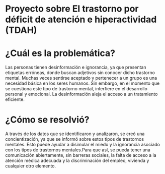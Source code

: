 # Proyecto sobre El trastorno por déficit de atención e hiperactividad (TDAH) 

# ¿Cuál es la problemática?
Las personas tienen desinformación e ignorancia, ya que presentan etiquetas erróneas, donde buscan adjetivos sin conocer dicho trastorno mental. Muchas veces sentirse aceptado y pertenecer a un grupo es una necesidad básica en los seres humanos.
Sin embargo, en el momento que se cuestiona este tipo de trastorno mental, interfiere en el desarrollo personal y emocional. La desinformación aleja el acceso a un tratamiento eficiente.

# ¿Cómo se resolvió?
A través de los datos que se identificaron y analizaron, se creó una concientización, ya que se informó sobre estos tipos de trastornos mentales. Esto puede ayudar a disimular el miedo y la ignorancia asociado con los tipos de trastornos mentales.Para que así, se pueda tener una comunicación abiertamente, sin barreras sociales, la falta de acceso a la atención médica adecuada y la discriminación del empleo, vivienda y cualquier otro elemento.

